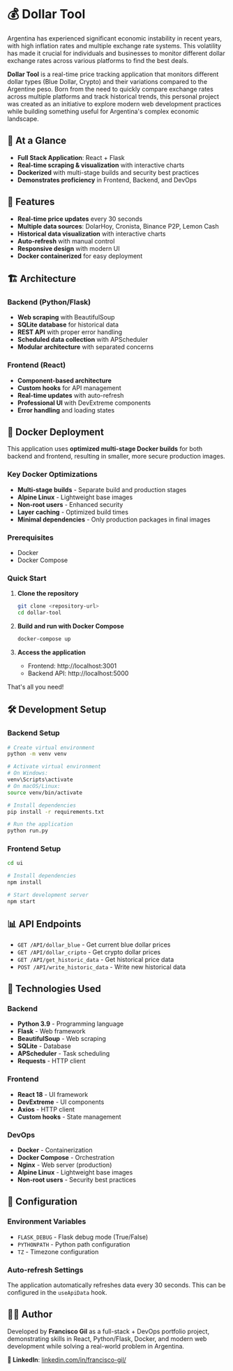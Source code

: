 # 💰 Dollar Tool

Argentina has experienced significant economic instability in recent years, with high inflation rates and multiple exchange rate systems. This volatility has made it crucial for individuals and businesses to monitor different dollar exchange rates across various platforms to find the best deals.

**Dollar Tool** is a real-time price tracking application that monitors different dollar types (Blue Dollar, Crypto) and their variations compared to the Argentine peso. Born from the need to quickly compare exchange rates across multiple platforms and track historical trends, this personal project was created as an initiative to explore modern web development practices while building something useful for Argentina's complex economic landscape.

## 🔎 At a Glance

- **Full Stack Application**: React + Flask
- **Real-time scraping & visualization** with interactive charts
- **Dockerized** with multi-stage builds and security best practices
- **Demonstrates proficiency** in Frontend, Backend, and DevOps

## 🚀 Features

- **Real-time price updates** every 30 seconds
- **Multiple data sources**: DolarHoy, Cronista, Binance P2P, Lemon Cash
- **Historical data visualization** with interactive charts
- **Auto-refresh** with manual control
- **Responsive design** with modern UI
- **Docker containerized** for easy deployment

## 🏗️ Architecture

### Backend (Python/Flask)
- **Web scraping** with BeautifulSoup
- **SQLite database** for historical data
- **REST API** with proper error handling
- **Scheduled data collection** with APScheduler
- **Modular architecture** with separated concerns

### Frontend (React)
- **Component-based architecture**
- **Custom hooks** for API management
- **Real-time updates** with auto-refresh
- **Professional UI** with DevExtreme components
- **Error handling** and loading states

## 🐳 Docker Deployment

This application uses **optimized multi-stage Docker builds** for both backend and frontend, resulting in smaller, more secure production images.

### Key Docker Optimizations
- **Multi-stage builds** - Separate build and production stages
- **Alpine Linux** - Lightweight base images
- **Non-root users** - Enhanced security
- **Layer caching** - Optimized build times
- **Minimal dependencies** - Only production packages in final images

### Prerequisites
- Docker
- Docker Compose

### Quick Start

1. **Clone the repository**
   ```bash
   git clone <repository-url>
   cd dollar-tool
   ```

2. **Build and run with Docker Compose**
   ```bash
   docker-compose up
   ```

3. **Access the application**
   - Frontend: http://localhost:3001
   - Backend API: http://localhost:5000

That's all you need!

## 🛠️ Development Setup

### Backend Setup
```bash
# Create virtual environment
python -m venv venv

# Activate virtual environment
# On Windows:
venv\Scripts\activate
# On macOS/Linux:
source venv/bin/activate

# Install dependencies
pip install -r requirements.txt

# Run the application
python run.py
```

### Frontend Setup
```bash
cd ui

# Install dependencies
npm install

# Start development server
npm start
```

## 📊 API Endpoints

- `GET /API/dollar_blue` - Get current blue dollar prices
- `GET /API/dollar_cripto` - Get crypto dollar prices
- `GET /API/get_historic_data` - Get historical price data
- `POST /API/write_historic_data` - Write new historical data

## 🎯 Technologies Used

### Backend
- **Python 3.9** - Programming language
- **Flask** - Web framework
- **BeautifulSoup** - Web scraping
- **SQLite** - Database
- **APScheduler** - Task scheduling
- **Requests** - HTTP client

### Frontend
- **React 18** - UI framework
- **DevExtreme** - UI components
- **Axios** - HTTP client
- **Custom hooks** - State management

### DevOps
- **Docker** - Containerization
- **Docker Compose** - Orchestration
- **Nginx** - Web server (production)
- **Alpine Linux** - Lightweight base images
- **Non-root users** - Security best practices


## 🔧 Configuration

### Environment Variables
- `FLASK_DEBUG` - Flask debug mode (True/False)
- `PYTHONPATH` - Python path configuration
- `TZ` - Timezone configuration

### Auto-refresh Settings
The application automatically refreshes data every 30 seconds. This can be configured in the `useApiData` hook.


## 👨‍💻 Author

Developed by **Francisco Gil** as a full-stack + DevOps portfolio project, demonstrating skills in React, Python/Flask, Docker, and modern web development while solving a real-world problem in Argentina.

**💼 LinkedIn**: [linkedin.com/in/francisco-gil/](https://linkedin.com/in/francisco-gil/)


